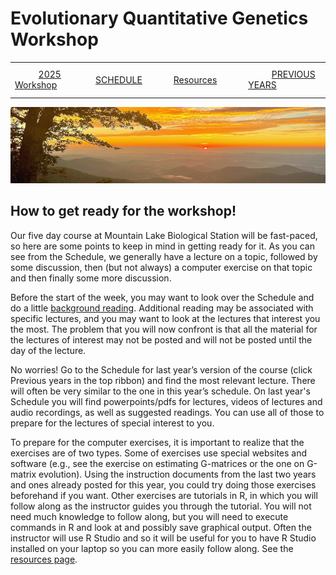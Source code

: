 
# Evolutionary Quantitative Genetics Workshop #

|        |        |        |    |
|--------|---------------------------------------------|--------------------|------------------------------------------|
| &nbsp;&nbsp;&nbsp;&nbsp;&nbsp;&nbsp;&nbsp;&nbsp;&nbsp; [2025 Workshop](/index.html) &nbsp;&nbsp;&nbsp;&nbsp;&nbsp;&nbsp;&nbsp;&nbsp;&nbsp; | &nbsp;&nbsp;&nbsp;&nbsp;&nbsp;&nbsp;&nbsp;&nbsp;&nbsp;&nbsp;&nbsp;&nbsp; [SCHEDULE](/2025/schedule.html) &nbsp;&nbsp;&nbsp;&nbsp;&nbsp;&nbsp;&nbsp;&nbsp;&nbsp; | &nbsp;&nbsp;&nbsp;&nbsp;&nbsp;&nbsp;&nbsp;&nbsp;&nbsp;&nbsp;&nbsp;&nbsp; [Resources](/2025/resources.html) &nbsp;&nbsp;&nbsp;&nbsp;&nbsp;&nbsp;&nbsp;&nbsp;&nbsp; | &nbsp;&nbsp;&nbsp;&nbsp;&nbsp;&nbsp;&nbsp;&nbsp;&nbsp; [PREVIOUS YEARS](2025/previous.md) &nbsp;&nbsp;&nbsp;&nbsp;&nbsp;&nbsp; |


<div align="left">
<img src="../media/SWVirginiaMtns.jpg" alt="[Southwest Virigina Mountains]">
</div>
<P>

## How to get ready for the workshop! ##

Our five day course at Mountain Lake Biological Station will be fast-paced, so 
here are some points to keep in mind in getting ready for it.  As you can see 
from the Schedule, we generally have a lecture on a topic, followed by some 
discussion, then (but not always) a computer exercise on that topic and then 
finally some more discussion. 

Before the start of the week, you may want to look over the Schedule and 
do a little [background reading](2025/readinglist.html). Additional reading may
be associated with specific lectures, and you may want to look at the lectures 
that interest you the most. The problem that you will now confront is that all the 
material for the lectures of interest may not be posted and will not be posted 
until the day of the lecture. 

No worries!  Go to the Schedule for last year’s version of the course 
(click Previous years in the top ribbon) and find the most relevant lecture. There 
will often be very similar to the one in this year’s schedule.  On last year's Schedule 
you will find powerpoints/pdfs for lectures, videos of lectures and audio recordings, 
as well as suggested readings.  You can use all of those to prepare for the lectures 
of special interest to you.

To prepare for the computer exercises, it is important to realize that the exercises 
are of two types.  Some of exercises use special websites and software (e.g., see the 
exercise on estimating G-matrices or the one on G-matrix evolution).  Using the 
instruction documents from the last two years and ones already posted for this year, 
you could try doing those exercises beforehand if you want.  Other exercises are 
tutorials in R, in which you will follow along as the instructor guides you through 
the tutorial.  You will not need much knowledge to follow along, but you will need 
to execute commands in R and look at and possibly save graphical output.   Often 
the instructor will use R Studio and so it will be useful for you to have R Studio 
installed on your laptop so you can more easily follow along. See the [resources page](2025/resources.html).